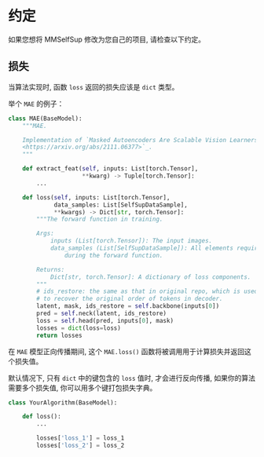 # 约定

如果您想将 MMSelfSup 修改为您自己的项目, 请检查以下约定。

## 损失

当算法实现时, 函数 `loss` 返回的损失应该是 `dict` 类型。

举个 `MAE` 的例子：

```python
class MAE(BaseModel):
    """MAE.

    Implementation of `Masked Autoencoders Are Scalable Vision Learners
    <https://arxiv.org/abs/2111.06377>`_.
    """

    def extract_feat(self, inputs: List[torch.Tensor],
                     **kwarg) -> Tuple[torch.Tensor]:
        ...

    def loss(self, inputs: List[torch.Tensor],
             data_samples: List[SelfSupDataSample],
             **kwargs) -> Dict[str, torch.Tensor]:
        """The forward function in training.

        Args:
            inputs (List[torch.Tensor]): The input images.
            data_samples (List[SelfSupDataSample]): All elements required
                during the forward function.

        Returns:
            Dict[str, torch.Tensor]: A dictionary of loss components.
        """
        # ids_restore: the same as that in original repo, which is used
        # to recover the original order of tokens in decoder.
        latent, mask, ids_restore = self.backbone(inputs[0])
        pred = self.neck(latent, ids_restore)
        loss = self.head(pred, inputs[0], mask)
        losses = dict(loss=loss)
        return losses

```

在 `MAE` 模型正向传播期间, 这个 `MAE.loss()` 函数将被调用用于计算损失并返回这个损失值。

默认情况下, 只有 `dict` 中的键包含的 `loss` 值时, 才会进行反向传播, 如果你的算法需要多个损失值, 你可以用多个键打包损失字典。

```python
class YourAlgorithm(BaseModel):

    def loss():
        ...

        losses['loss_1'] = loss_1
        losses['loss_2'] = loss_2
```
